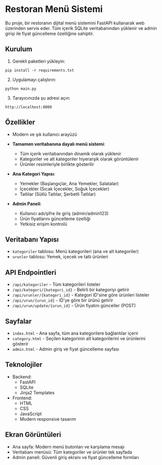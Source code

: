 # Restoran Menü Sistemi

Bu proje, bir restoranın dijital menü sistemini FastAPI kullanarak web üzerinden servis eder. Tüm içerik SQLite veritabanından yüklenir ve admin girişi ile fiyat güncelleme özelliğine sahiptir.

## Kurulum

1. Gerekli paketleri yükleyin:
```
pip install -r requirements.txt
```

2. Uygulamayı çalıştırın:
```
python main.py
```

3. Tarayıcınızda şu adresi açın:
```
http://localhost:8000
```

## Özellikler

- Modern ve şık kullanıcı arayüzü
- **Tamamen veritabanına dayalı menü sistemi**: 
  - Tüm içerik veritabanından dinamik olarak yüklenir
  - Kategoriler ve alt kategoriler hiyerarşik olarak görüntülenir
  - Ürünler resimleriyle birlikte gösterilir

- **Ana Kategori Yapısı**:
  - Yemekler (Başlangıçlar, Ana Yemekler, Salatalar)
  - İçecekler (Sıcak İçecekler, Soğuk İçecekler)
  - Tatlılar (Sütlü Tatlılar, Şerbetli Tatlılar)

- **Admin Paneli**:
  - Kullanıcı adı/şifre ile giriş (admin/admin123)
  - Ürün fiyatlarını güncelleme özelliği
  - Yetkisiz erişim kontrolü

## Veritabanı Yapısı

- `kategoriler` tablosu: Menü kategorileri (ana ve alt kategoriler)
- `urunler` tablosu: Yemek, içecek ve tatlı ürünleri

## API Endpointleri

- `/api/kategoriler` - Tüm kategorileri listeler
- `/api/kategori/{kategori_id}` - Belirli bir kategoriyi getirir
- `/api/urunler/{kategori_id}` - Kategori ID'sine göre ürünleri listeler
- `/api/urun/{urun_id}` - ID'ye göre bir ürünü getirir
- `/api/urun/update/{urun_id}` - Ürün fiyatını günceller (POST)

## Sayfalar

- `index.html` - Ana sayfa, tüm ana kategorilere bağlantılar içerir
- `category.html` - Seçilen kategorinin alt kategorilerini ve ürünlerini gösterir
- `admin.html` - Admin giriş ve fiyat güncelleme sayfası

## Teknolojiler

- Backend:
  - FastAPI
  - SQLite
  - Jinja2 Templates
- Frontend:
  - HTML
  - CSS
  - JavaScript
  - Modern responsive tasarım

## Ekran Görüntüleri

- Ana sayfa: Modern menü butonları ve karşılama mesajı
- Veritabanı menüsü: Tüm kategoriler ve ürünler tek sayfada
- Admin paneli: Güvenli giriş ekranı ve fiyat güncelleme formları 